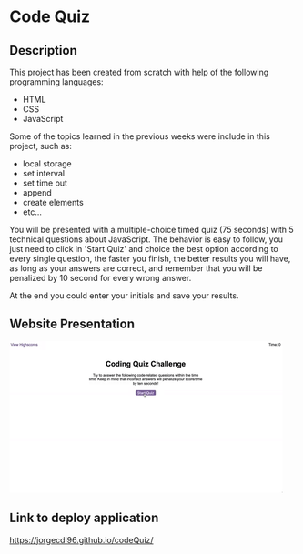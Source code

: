 # Code Quiz

## Description

This project has been created from scratch with help of the following programming languages:

* HTML
* CSS
* JavaScript

Some of the topics learned in the previous weeks were include in this project, such as: 

* local storage 
* set interval
* set time out
* append
* create elements 
* etc...
  
You will be presented with a multiple-choice timed quiz (75 seconds) with 5 technical questions about JavaScript. The behavior is easy to follow, you just need to click in 'Start Quiz' and choice the best option according to every single question, 
the faster you finish, the better results you will have, as long as your answers are correct, and remember that you will be penalized by 10 second for every wrong answer.

At the end you could enter your initials and save your results.

## Website Presentation

![Code.Quiz](Assets/04-web-apis-homework-demo.gif)

## Link to deploy application

https://jorgecdl96.github.io/codeQuiz/